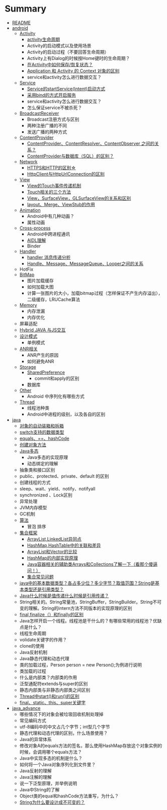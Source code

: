 # Summary

* [README](README.md)
* [android](android.md)
  * [Activity](android/activity.md)
    * [activity生命周期](android/base.md)
    * Activity的启动模式以及使用场景
    * Activity的启动过程（不要回答生命周期）
    * Activity上有Dialog的时候按Home键时的生命周期？
    * [在Activity中如何保存/恢复状态？](android/zai-activity-zhong-ru-he-bao-5b58-hui-fu-zhuang-tai-ff1f.md)
    * [Application 和 Activity 的 Context 对象的区别](android/application-he-activity-de-context-dui-xiang-de-qu-bie.md)
    * service和activity怎么进行数据交互？
  * [Service](android/service.md)
    * [Service的startService\(Intent\)启动方式](android/service/servicede-startservice-intent-qi-dong-fang-shi.md)
    * [采用bind的方式开启服务](android/service/cai-yong-bind-de-fang-shi-kai-qi-fu-wu.md)
    * service和activity怎么进行数据交互？
    * 怎么保证service不被杀死？
  * [BroadcastReceiver](android/broadcastreceiver.md)
    * Broadcast注册方式与区别
    * 两种注册广播的不同
    * 发送广播的两种方式
  * [ContentProvider](android/contentprovider.md)
    * [ContentProvider、ContentResolver、ContentObserver 之间的关系？](android/contentprovider/contentprovidercontentresolvercontentobserver-zhi-jian-de-guan-xi-ff1f.md)
    * [ContentProvider与数据库（SQL）的区别？](android/contentprovider/contentprovideryu-shu-ju-ku-ff08-sql-ff09-de-qu-bie-ff1f.md)
  * [Network](android/network.md)
    * [HTTPS和HTTP的区别☆](android/network/httpshe-http-de-qu-bie.md)
    * [HttpClient与HttpUrlConnection的区别](android/network/httpclientyu-httpurlconnection-de-qu-bie.md)
  * [View](android/view.md)
    * [View的Touch事件传递机制](android/view/viewde-touch-shi-jian-chuan-di-ji-zhi.md)
    * [Touch相关的三个方法](android/view/touchxiang-guan-de-san-ge-fang-fa.md)
    * [View，SurfaceView，GLSurfaceView的关系和区别](android/view/viewsurfaceviewglsurfaceviewde-guan-xi-he-qu-bie.md)
    * [layout、Merge、ViewStub的作用](android/view/layoutmergeviewstubde-zuo-yong.md)
  * [Animation](android/animation.md)
    * Android中有几种动画？
    * 属性动画
  * [Cross-process](android/cross-process-communication.md)
    * Android中跨进程通讯
    * [AIDL理解](android/cross-process-communication/aidlli-jie.md)
    * Binder
  * [Handler](android/handler.md)
    * [handler 消息传递分析](android/handler/handler-xiao-xi-chuan-di-fen-xi.md)
    * [Handle、Message、MessageQueue、Looper之间的关系](android/handler/handlemessagemessagequeuelooperzhi-jian-de-guan-xi.md)
  * HotFix
  * [BitMap](android/tu-pian-jia-zai-huan-cun.md)
    * 图片加载缓存
    * 如何加载大图
    * 计算一张图片的大小，加载bitmap过程（怎样保证不产生内存溢出），二级缓存，LRUCache算法
  * [Memory](android/memory.md)
    * 内存泄漏
    * 内存优化
  * 屏幕适配
  * [Hybrid JAVA 与JS交互](android/hybrid-java-yu-js-jiao-hu.md)
  * [设计模式](android/she-ji-mo-shi.md)
    * 单例模式
  * [ANR相关](android/anrxiang-guan.md)
    * ANR产生的原因
    * 如何避免ANR
  * [Storage](android/storage.md)
    * [SharedPreference](android/storage/sp.md)
      * commit和apply的区别
    * 数据库
  * [Other](android/other.md)
    * Android 中序列化有哪些方式
  * [Thread](android/thread.md)
    * 线程池种类
    * Android中进程的级别，以及各自的区别
* [java](java.md)
  * [对象的自动装箱和拆箱](java/base.md)
  * [switch支持的数据类型](java/switchzhi-chi-de-shu-ju-lei-xing.md)
  * [equals、==、hashCode](java/equalshashcode.md)
  * [创建对象方法](java/chuang-jian-dui-xiang-fang-fa.md)
  * [Java多态](java/javaduo-tai.md)
    * Java多态的实现原理
    * 动态绑定的理解
  * 抽象类和接口区别
  * public、protected、private、default 的区别
  * 创建线程的方式
  * sleep、wait、yield、notify、notifyall
  * synchronized 、Lock区别
  * 异常处理
  * JVM内存模型
  * GC机制
  * [算法](java/suan-fa.md)
    * 冒泡 排序
  * [集合框架](java/ji-he-kuang-jia.md)
    * [ArrayList,LinkedList异同点](java/ji-he-kuang-jia/arraylistlinkedlistyi-tong-dian.md)
    * [HashMap,HashTable中的关联和差异](java/ji-he-kuang-jia/hashmaphashtablezhong-de-guan-lian-he-cha-yi.md)
    * [ArrayList和Vector的比较](java/ji-he-kuang-jia/arraylisthe-vector-de-bi-jiao.md)
    * [HashMap的内部实现原理](java/ji-he-kuang-jia/hashmapyuan-ma-fen-xi.md)
    * [Java容器相关的辅助类Arrays和Collections了解一下（看那个傻逼问！）](java/ji-he-kuang-jia/javarong-qi-xiang-guan-de-fu-zhu-lei-arrays-he-collections-le-jie-yi-xia-ff08-kan-na-ge-sha-bi-wen-ff01-ff09.md)
    * [集合常见问题](java/ji-he-kuang-jia/ji-he-chang-jian-wen-ti.md)
  * [java中的基本数据类型？各占多少位？多少字节？取值范围？String是基本类型还是引用类型？](java/javazhong-de-ji-ben-shu-ju-lei-xingff1f-ge-zhan-duo-shao-wei-ff1f-duo-shao-zi-jie-ff1f-qu-zhi-fan-wei-ff1f-string-shi-ji-ben-lei-xing-huan-shi-yin-yong-lei-xing-ff1f.md)
  * [Java什么时候是值传递什么时候是引用传递？](java/javashi-yao-shi-hou-shi-zhi-chuan-di-shi-yao-shi-hou-shi-yin-yong-chuan-di-ff1f.md)
  * String相关的。String常量池，StringBuffer，StringBuilder。String不可变的理解。String的intern方法不同版本的实现原理的区别
  * [final,finalize（）和finally的区别](java/finalfinalizeff08-ff09-he-finally-de-qu-bie.md)
  * Java怎样开启一个线程。线程池是干什么的？有哪些常用的线程池？优缺点是什么？
  * 线程生命周期
  * volidate关键字的作用？
  * clone的使用
  * Java反射机制
  * Java静态代理和动态代理
  * 类的加载过程，Person person = new Person\(\);为例进行说明
  * 类加载的过程
  * 什么是内部类？内部类的作用
  * 泛型通配符extends与super的区别
  * 静态内部类与非静态内部类之间区别
  * [Thread中start\(\)和run\(\)的区别](java/threadzhong-start-he-run-de-qu-bie.md)
  * [final、static、this、super关键字](java/final-guan-jian-zi.md)
* [java\_advance](javaadvance.md)
  * 哪些情况下的对象会被垃圾回收机制处理掉
  * 常见编码方式
  * utf-8编码中的中文占几个字节；int型几个字节
  * 静态代理和动态代理的区别，什么场景使用？
  * Java的异常体系
  * 修改对象A的equals方法的签名，那么使用HashMap存放这个对象实例的时候，会调用哪个equals方法？
  * Java中实现多态的机制是什么？
  * 如何将一个Java对象序列化到文件里？
  * Java反射的理解
  * Java注解的理解
  * 说一下泛型原理，并举例说明
  * Java中String的了解
  * Object类的equal和hashCode方法重写，为什么？
  * [String为什么要设计成不可变的？](javaadvance/stringwei-shi-yao-yao-she-ji-cheng-bu-ke-bian-de-ff1f.md)


